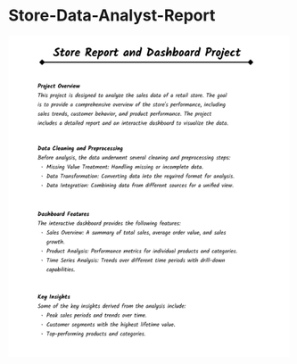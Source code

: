 # Store-Data-Analyst-Report
![Alt text](https://github.com/sachin0880/Store-Data-Analyst-Report/blob/main/Store%20Data%20Analyst%20Report.png)

